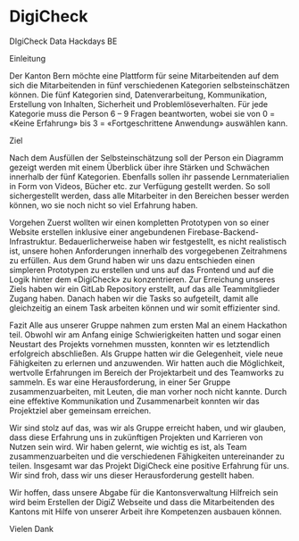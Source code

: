 # DigiCheck
DIgiCheck Data Hackdays BE

Einleitung

Der Kanton Bern möchte eine Plattform für seine Mitarbeitenden auf dem sich die Mitarbeitenden in fünf 
verschiedenen Kategorien selbsteinschätzen können. Die fünf Kategorien sind, Datenverarbeitung, Kommunikation,
Erstellung von Inhalten, Sicherheit und Problemlöseverhalten. Für jede Kategorie muss die Person 6 – 9 Fragen beantworten,
wobei sie von 0 = «Keine Erfahrung» bis 3 = «Fortgeschrittene Anwendung» auswählen kann. 

Ziel

Nach dem Ausfüllen der 
Selbsteinschätzung soll der Person ein Diagramm gezeigt werden mit einem Überblick über ihre Stärken und Schwächen
innerhalb der fünf Kategorien. Ebenfalls sollen ihr passende Lernmaterialien in Form von Videos, 
Bücher etc. zur Verfügung gestellt werden. So soll sichergestellt werden, dass alle Mitarbeiter in den Bereichen 
besser werden können, wo sie noch nicht so viel Erfahrung haben. 

Vorgehen
Zuerst wollten wir einen kompletten Prototypen von so einer Website erstellen inklusive einer angebundenen
Firebase-Backend-Infrastruktur. Bedauerlicherweise haben wir festgestellt, es nicht realistisch ist,
unsere hohen Anforderungen innerhalb des vorgegebenen Zeitrahmens zu erfüllen. Aus dem Grund haben wir uns dazu entschieden
einen simpleren Prototypen zu erstellen und uns auf das Frontend und auf die Logik hinter dem «DigiCheck» zu konzentrieren. 
Zur Erreichung unseres Ziels haben wir ein GitLab Repository erstellt, auf das alle Teammitglieder Zugang haben. 
Danach haben wir die Tasks so aufgeteilt, damit alle gleichzeitig an einem Task arbeiten können und wir somit effizienter sind. 

Fazit
Alle aus unserer Gruppe nahmen zum ersten Mal an einem Hackathon teil. Obwohl wir am Anfang einige Schwierigkeiten hatten und sogar einen Neustart des Projekts vornehmen mussten, konnten wir es letztendlich erfolgreich abschließen.
Als Gruppe hatten wir die Gelegenheit, viele neue Fähigkeiten zu erlernen und anzuwenden. Wir hatten auch die Möglichkeit, wertvolle Erfahrungen im Bereich der Projektarbeit und des Teamworks zu sammeln. Es war eine Herausforderung, in einer 5er Gruppe zusammenzuarbeiten, mit Leuten, die man vorher noch nicht kannte. Durch eine effektive Kommunikation und Zusammenarbeit konnten wir das Projektziel aber gemeinsam erreichen.

Wir sind stolz auf das, was wir als Gruppe erreicht haben, und wir glauben, dass diese Erfahrung uns in zukünftigen Projekten und Karrieren von Nutzen sein wird. Wir haben gelernt, wie wichtig es ist, als Team zusammenzuarbeiten und die verschiedenen Fähigkeiten untereinander zu teilen. Insgesamt war das Projekt DigiCheck eine positive Erfahrung für uns. Wir sind froh, dass wir uns dieser Herausforderung gestellt haben.

Wir hoffen, dass unsere Abgabe für die Kantonsverwaltung Hilfreich sein wird beim Erstellen der DigiZ Webseite und dass die Mitarbeitenden des Kantons mit Hilfe von unserer Arbeit ihre Kompetenzen ausbauen können. 

Vielen Dank
